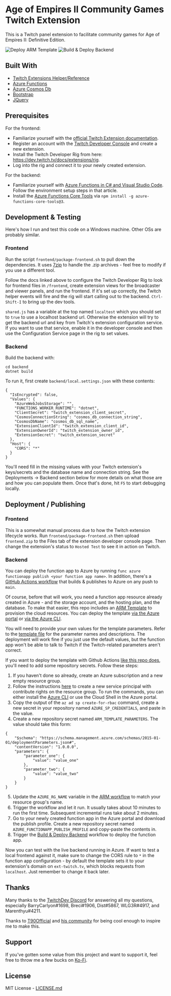 # Age of Empires II Community Games Twitch Extension

This is a Twitch panel extension to facilitate community games for Age of Empires II: Definitive Edition.

![Deploy ARM Template](https://github.com/lettucemode/aoe2cg/workflows/Deploy%20ARM%20Template/badge.svg)
![Build & Deploy Backend](https://github.com/lettucemode/aoe2cg/workflows/Build%20&%20Deploy%20Backend/badge.svg)

## Built With

- [Twitch Extensions Helper/Reference](https://dev.twitch.tv/docs/extensions/reference)
- [Azure Functions](https://azure.microsoft.com/en-us/services/functions/)
- [Azure Cosmos Db](https://azure.microsoft.com/en-us/services/cosmos-db/)
- [Bootstrap](https://getbootstrap.com/)
- [JQuery](https://jquery.com/)

## Prerequisites

For the frontend:

- Familiarize yourself with the [official Twitch Extension documentation](https://dev.twitch.tv/docs/extensions).
- Register an account with the [Twitch Developer Console](https://dev.twitch.tv/console) and create a new extension.
- Install the Twitch Developer Rig from here: https://dev.twitch.tv/docs/extensions/rig.
- Log into the rig and connect it to your newly created extension.

For the backend:

- Familiarize yourself with [Azure Functions in C# and Visual Studio Code](https://docs.microsoft.com/en-us/azure/azure-functions/functions-create-first-function-vs-code?pivots=programming-language-csharp). Follow the environment setup steps in that article.
- Install the [Azure Functions Core Tools](https://docs.microsoft.com/en-us/azure/azure-functions/functions-run-local?tabs=windows%2Ccsharp%2Cbash) via `npm install -g azure-functions-core-tools@3`.

## Development & Testing

Here's how I run and test this code on a Windows machine. Other OSs are probably similar.

### Frontend

Run the script `frontend/package-frontend.sh` to pull down the dependencies. It uses [7zip](https://www.7-zip.org/) to handle the .zip archives - feel free to modify if you use a different tool.

Follow the docs linked above to configure the Twitch Developer Rig to look for frontend files in `/frontend`, create extension views for the broadcaster and viewer panels, and run the frontend. If it's set up correctly, the Twitch helper events will fire and the rig will start calling out to the backend. `Ctrl-Shift-I` to bring up the dev tools. 

`shared.js` has a variable at the top named `localtest` which you should set to `true` to use a localhost backend url. Otherwise the extension will try to get the backend url and key from Twitch's extension configuration service. If you want to use that service, enable it in the developer console and then use the Configuration Service page in the rig to set values.

### Backend

Build the backend with:

```
cd backend
dotnet build
```

To run it, first create `backend/local.settings.json` with these contents:

```
{
  "IsEncrypted": false,
  "Values": {
    "AzureWebJobsStorage": "",
    "FUNCTIONS_WORKER_RUNTIME": "dotnet",
    "ClientSecret": "twitch_extension_client_secret",
    "CosmosConnectionString": "cosmos_db_connection_string",
    "CosmosDbName": "cosmos_db_sql_name",
    "ExtensionClientId": "twitch_extension_client_id",
    "ExtensionOwnerId": "twitch_extension_owner_id",
    "ExtensionSecret": "twitch_extension_secret"
  },
  "Host": {
    "CORS": "*"
  }
}

```

You'll need fill in the missing values with your Twitch extension's keys/secrets and the database name and connection string. See the Deployments -> Backend section below for more details on what those are and how you can populate them. Once that's done, hit `F5` to start debugging locally.

## Deployment / Publishing

### Frontend

This is a somewhat manual process due to how the Twitch extension lifecycle works. Run `frontend/package-frontend.sh` then upload `frontend.zip` to the Files tab of the extension developer console page. Then change the extension's status to `Hosted Test` to see it in action on Twitch.

### Backend

You can deploy the function app to Azure by running `func azure functionapp publish <your function app name>`. In addition, there's a [GitHub Actions workflow](.github/workflows/push-backend.yml) that builds & publishes to Azure on any push to `main`.

Of course, before that will work, you need a function app resource already created in Azure - and the storage account, and the hosting plan, and the database. To make that easier, this repo includes an [ARM Template](templates/azuredeploy.json) to provision the cloud resources. You can deploy the template [via the Azure portal](https://docs.microsoft.com/en-us/azure/azure-resource-manager/templates/deploy-portal) or [via the Azure CLI](https://docs.microsoft.com/en-us/azure/azure-resource-manager/templates/deploy-cli).

You will need to provide your own values for the template parameters. Refer to the [template file](templates/azuredeploy.json) for the parameter names and descriptions. The deployment will work fine if you just use the default values, but the function app won't be able to talk to Twitch if the Twitch-related parameters aren't correct.

If you want to deploy the template with Github Actions [like this repo does](.github/workflows/deployArmTemplate.yml), you'll need to add some repository secrets. Follow these steps:

1) If you haven't done so already, create an Azure subscription and a new empty resource group.
2) Follow the instructions [here](https://docs.microsoft.com/en-us/azure/azure-resource-manager/templates/deploy-github-actions#configure-deployment-credentials) to create a new service principal with contribute rights on the resource group. To run the commands, you can either install the [Azure CLI](https://docs.microsoft.com/en-us/cli/azure/install-azure-cli?view=azure-cli-latest) or use the Cloud Shell in the Azure portal.
3) Copy the output of the `az ad sp create-for-rbac` command, create a new secret in your repository named `AZURE_SP_CREDENTIALS`, and paste in the value.
4) Create a new repository secret named `ARM_TEMPLATE_PARAMETERS`. The value should take this form:
```
{
    "$schema": "https://schema.management.azure.com/schemas/2015-01-01/deploymentParameters.json#",
    "contentVersion": "1.0.0.0",
    "parameters": {
        "parameter_one": {
            "value": "value_one"
        },
        "parameter_two": {
            "value": "value_two"
        }
    }
}
```
5) Update the `AZURE_RG_NAME` variable in the [ARM workflow](.github/workflows/deployArmTemplate.yml) to match your resource group's name.
6) Trigger the workflow and let it run. It usually takes about 10 minutes to run the first time. Subsequent incremental runs take about 2 minutes.
7) Go to your newly created function app in the Azure portal and download the publish profile. Create a new repository secret named `AZURE_FUNCTIONAPP_PUBLISH_PROFILE` and copy-paste the contents in.
8) Trigger the [Build & Deploy Backend](.github/workflows/push-backend.yml) workflow to deploy the function app.

Now you can test with the live backend running in Azure. If want to test a local frontend against it, make sure to change the CORS rule to `*` in the function app configuration - by default the template sets it to your extension's domain on `ext-twitch.tv`, which blocks requests from `localhost`. Just remember to change it back later.

## Thanks

Many thanks to the [TwitchDev Discord](https://discord.com/invite/G8UQqNy) for answering all my questions, especially BarryCarlyon#1698, Breci#1906, Dist#5867, WLG3R#4917, and Marenthyu#4211.

Thanks to [T90Official](https://www.twitch.tv/t90official) and [his community](https://discord.gg/t90official) for being cool enough to inspire me to make this.

## Support

If you've gotten some value from this project and want to support it, feel free to throw me a few bucks on [Ko-Fi](https://ko-fi.com/lettucemode/).

## License

MIT License - [LICENSE.md](LICENSE.md)
